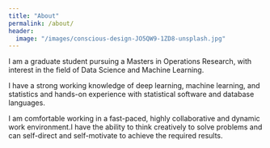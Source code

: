 ```yaml
---
title: "About"
permalink: /about/
header:
  image: "/images/conscious-design-JO5QW9-1ZD8-unsplash.jpg"
---
```


I am a graduate student pursuing a Masters in Operations Research, with interest in the field of Data Science and Machine Learning.

I have a strong working knowledge of deep learning, machine learning, and statistics and hands-on experience with statistical software and database languages.

I am comfortable working in a fast-paced, highly collaborative and dynamic work environment.I have the ability to think creatively to solve problems and can self-direct and self-motivate to achieve the required results.


